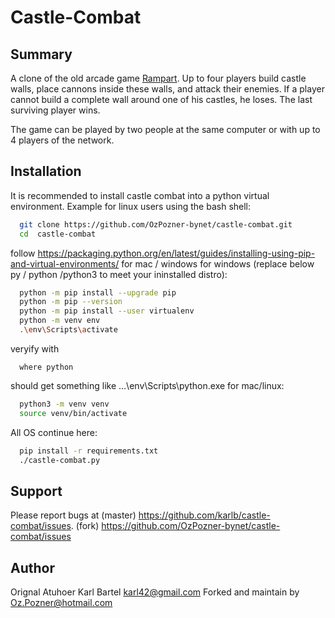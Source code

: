 # Castle-Combat

## Summary

A clone of the old arcade game [Rampart](https://en.wikipedia.org/wiki/Rampart_(video_game)). Up to four players build castle walls, place cannons inside these walls, and attack their enemies. If a player cannot build a complete wall around one of his castles, he loses. The last surviving player wins.

The game can be played by two people at the same computer or with up to 4 players of the network.

## Installation

It is recommended to install castle combat into a python virtual environment. Example for linux users using the bash shell:

```sh
  git clone https://github.com/OzPozner-bynet/castle-combat.git
  cd  castle-combat
```

follow https://packaging.python.org/en/latest/guides/installing-using-pip-and-virtual-environments/ for mac / windows 
for windows (replace below py / python /python3 to meet your ininstalled distro):

```sh
  python -m pip install --upgrade pip
  python -m pip --version
  python -m pip install --user virtualenv
  python -m venv env
  .\env\Scripts\activate
```
 veryify with  

``` 
  where python
```  
  should get something like ...\env\Scripts\python.exe
for mac/linux:
```sh
  python3 -m venv venv
  source venv/bin/activate
```

All OS continue here:
```sh
  pip install -r requirements.txt
  ./castle-combat.py
```

## Support

Please report bugs at (master) https://github.com/karlb/castle-combat/issues.
                      (fork)   https://github.com/OzPozner-bynet/castle-combat/issues

## Author

Orignal Atuhoer Karl Bartel <karl42@gmail.com> Forked and maintain by <Oz.Pozner@hotmail.com>

